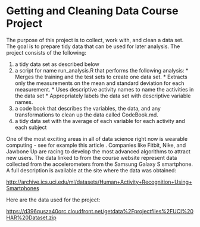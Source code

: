 # Getting and Cleaning Data Course Project

The purpose of this project is to collect, work with, and clean a data set. The goal is to prepare tidy data that can be used for later analysis. The project consists of the following:

  1) a tidy data set as described below
  2) a script for name run_analysis.R that performs the following analysis:
          * Merges the training and the test sets to create one data set.
          * Extracts only the measurements on the mean and standard deviation for each measurement.
          * Uses descriptive activity names to name the activities in the data set
          * Appropriately labels the data set with descriptive variable names.
  3) a code book that describes the variables, the data, and any transformations to clean up the data called CodeBook.md. 
  4) a tidy data set with the average of each variable for each activity and each subject

One of the most exciting areas in all of data science right now is wearable computing - see for example this article . Companies like Fitbit, Nike, and Jawbone Up are racing to develop the most advanced algorithms to attract new users. The data linked to from the course website represent data collected from the accelerometers from the Samsung Galaxy S smartphone. A full description is available at the site where the data was obtained:

http://archive.ics.uci.edu/ml/datasets/Human+Activity+Recognition+Using+Smartphones

Here are the data used for the project:

https://d396qusza40orc.cloudfront.net/getdata%2Fprojectfiles%2FUCI%20HAR%20Dataset.zip
